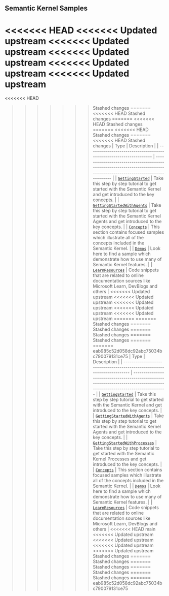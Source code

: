 ## Semantic Kernel Samples

<<<<<<< HEAD
<<<<<<< Updated upstream
<<<<<<< Updated upstream
<<<<<<< Updated upstream
<<<<<<< Updated upstream
<<<<<<< Updated upstream
=======
<<<<<<< HEAD
>>>>>>> Stashed changes
=======
<<<<<<< HEAD
>>>>>>> Stashed changes
=======
<<<<<<< HEAD
>>>>>>> Stashed changes
=======
<<<<<<< HEAD
>>>>>>> Stashed changes
=======
<<<<<<< HEAD
>>>>>>> Stashed changes
| Type                                                               | Description                                                                                                            |
| ------------------------------------------------------------------ | ---------------------------------------------------------------------------------------------------------------------- |
| [`GettingStarted`](./GettingStarted/README.md)                     | Take this step by step tutorial to get started with the Semantic Kernel and get introduced to the key concepts.        |
| [`GettingStartedWithAgents`](./GettingStartedWithAgents/README.md) | Take this step by step tutorial to get started with the Semantic Kernel Agents and get introduced to the key concepts. |
| [`Concepts`](./Concepts/README.md)                                 | This section contains focused samples which illustrate all of the concepts included in the Semantic Kernel.           |
| [`Demos`](./Demos/README.md)                                       | Look here to find a sample which demonstrate how to use many of Semantic Kernel features.                              |
| [`LearnResources`](./LearnResources/README.md)                     | Code snippets that are related to online documentation sources like Microsoft Learn, DevBlogs and others               |
<<<<<<< Updated upstream
<<<<<<< Updated upstream
<<<<<<< Updated upstream
<<<<<<< Updated upstream
<<<<<<< Updated upstream
=======
=======
>>>>>>> Stashed changes
=======
>>>>>>> Stashed changes
=======
>>>>>>> Stashed changes
=======
>>>>>>> Stashed changes
=======
=======
>>>>>>> eab985c52d058dc92abc75034bc790079131ce75
| Type                                                                     | Description                                                                                                               |
| ------------------------------------------------------------------------ | ------------------------------------------------------------------------------------------------------------------------- |
| [`GettingStarted`](./GettingStarted/README.md)                           | Take this step by step tutorial to get started with the Semantic Kernel and get introduced to the key concepts.           |
| [`GettingStartedWithAgents`](./GettingStartedWithAgents/README.md)       | Take this step by step tutorial to get started with the Semantic Kernel Agents and get introduced to the key concepts.    |
| [`GettingStartedWithProcesses`](./GettingStartedWithProcesses/README.md) | Take this step by step tutorial to get started with the Semantic Kernel Processes and get introduced to the key concepts. |
| [`Concepts`](./Concepts/README.md)                                       | This section contains focused samples which illustrate all of the concepts included in the Semantic Kernel.               |
| [`Demos`](./Demos/README.md)                                             | Look here to find a sample which demonstrate how to use many of Semantic Kernel features.                                 |
| [`LearnResources`](./LearnResources/README.md)                           | Code snippets that are related to online documentation sources like Microsoft Learn, DevBlogs and others                  |
<<<<<<< HEAD
>>>>>>> main
<<<<<<< Updated upstream
<<<<<<< Updated upstream
<<<<<<< Updated upstream
<<<<<<< Updated upstream
>>>>>>> Stashed changes
=======
>>>>>>> Stashed changes
=======
>>>>>>> Stashed changes
=======
>>>>>>> Stashed changes
=======
>>>>>>> Stashed changes
=======
>>>>>>> eab985c52d058dc92abc75034bc790079131ce75
